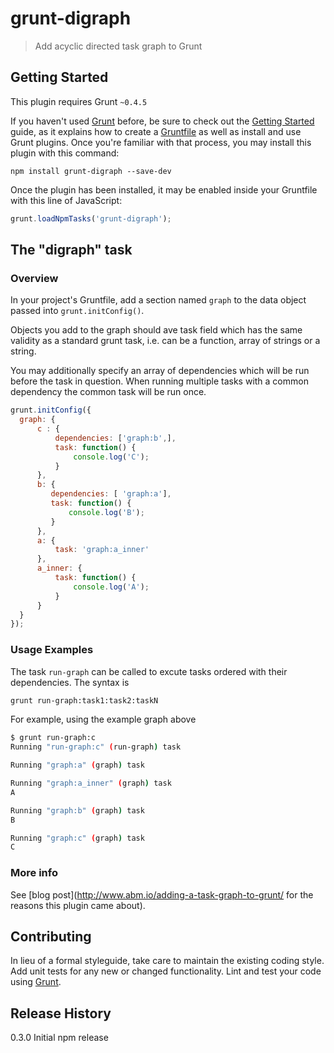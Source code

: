 # grunt-digraph

> Add acyclic directed task graph to Grunt

## Getting Started
This plugin requires Grunt `~0.4.5`

If you haven't used [Grunt](http://gruntjs.com/) before, be sure to check out the [Getting Started](http://gruntjs.com/getting-started) guide, as it explains how to create a [Gruntfile](http://gruntjs.com/sample-gruntfile) as well as install and use Grunt plugins. Once you're familiar with that process, you may install this plugin with this command:

```shell
npm install grunt-digraph --save-dev
```

Once the plugin has been installed, it may be enabled inside your Gruntfile with this line of JavaScript:

```js
grunt.loadNpmTasks('grunt-digraph');
```

## The "digraph" task

### Overview
In your project's Gruntfile, add a section named `graph` to the data object passed into `grunt.initConfig()`.

Objects you add to the graph should ave task field which has the same validity as a standard grunt task, 
i.e. can be a function, array of strings or a string. 

You may additionally specify an array of dependencies which will be run before the task in question. 
When running multiple tasks with a common dependency the common task will be run once.

```js
grunt.initConfig({
  graph: {
      c : {
          dependencies: ['graph:b',],
          task: function() {
              console.log('C');
          }
      },
      b: {
         dependencies: [ 'graph:a'],
         task: function() {
             console.log('B');
         }
      },
      a: {
          task: 'graph:a_inner'
      },
      a_inner: {
          task: function() {
              console.log('A');
          }
      }
  }
});
```

### Usage Examples

The task `run-graph` can be called to excute tasks ordered with their dependencies. The syntax is

```bash
grunt run-graph:task1:task2:taskN
```

For example, using the example graph above

```bash
$ grunt run-graph:c
Running "run-graph:c" (run-graph) task

Running "graph:a" (graph) task

Running "graph:a_inner" (graph) task
A

Running "graph:b" (graph) task
B

Running "graph:c" (graph) task
C
```

### More info

See [blog post](http://www.abm.io/adding-a-task-graph-to-grunt/ for the reasons this plugin came about).

## Contributing
In lieu of a formal styleguide, take care to maintain the existing coding style. Add unit tests for any new or changed functionality. Lint and test your code using [Grunt](http://gruntjs.com/).

## Release History
0.3.0 Initial npm release